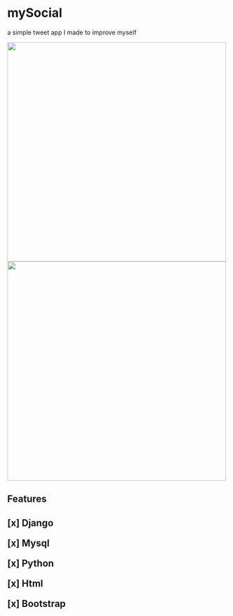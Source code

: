 # mySocial
a simple tweet app I made to improve myself

<img src="https://i.hizliresim.com/ffnf9hq.png" width="500">
<img src="https://i.hizliresim.com/2vssyun.png" width="500">

<h2>Features<h2>

[x] Django

[x] Mysql 

[x] Python 

[x] Html 

[x] Bootstrap


